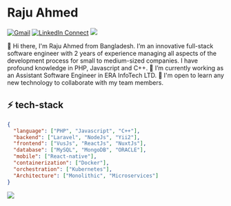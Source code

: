 # Raju Ahmed
[![Gmail](https://img.shields.io/badge/%20-Send%20Mail-black?color=14171A&labelColor=gray&logo=gmail&logoColor=red)](mailto:rajucse1705@gmail.com?subject=From%20GitHub&body=Hi,%20there.%20Found%20you%20from%20GitHub.)
[![LinkedIn Connect](https://img.shields.io/badge/linkedIn-black??color=14171A&labelColor=gray&logo=linkedin)](https://www.linkedin.com/in/raju-ahmed-a91478155/)
![](https://komarev.com/ghpvc/?username=rajuAhmed1705&style=flat-square)

👋 Hi there, I'm Raju Ahmed from Bangladesh. I’m an innovative full-stack software engineer with 2 years of experience managing all aspects of the development process for small to medium-sized companies. I have profound knowledge in PHP, Javascript and C++. 🔭 I’m currently working as an Assistant Software Engineer in ERA InfoTech LTD. 👯 I'm open to learn any new technology to collaborate with my team members.

<!--
**rajuAhmed1705/rajuAhmed1705** is a ✨ _special_ ✨ repository because its `README.md` (this file) appears on your GitHub profile.

Here are some ideas to get you started:

- 🔭 I’m currently working on ...
- 🌱 I’m currently learning ...
- 👯 I’m looking to collaborate on ...
- 🤔 I’m looking for help with ...
- 💬 Ask me about ...
- 📫 How to reach me: ...
- 😄 Pronouns: ...
- ⚡ Fun fact: ...

-->

## ⚡ tech-stack
```json
{
  "language": ["PHP", "Javascript", "C++"],
  "backend": ["Laravel", "NodeJs", "Yii2"],
  "frontend": ["VusJs", "ReactJs", "NuxtJs"],
  "database": ["MySQL", "MongoDB", "ORACLE"],
  "mobile": ["React-native"],
  "containerization": ["Docker"],
  "orchestration": ["Kubernetes"],
  "Architecture": ["Monolithic", "Microservices"]
}
```
<img src="https://github-readme-stats.vercel.app/api?username=rajuAhmed1705&show_icons=true">
